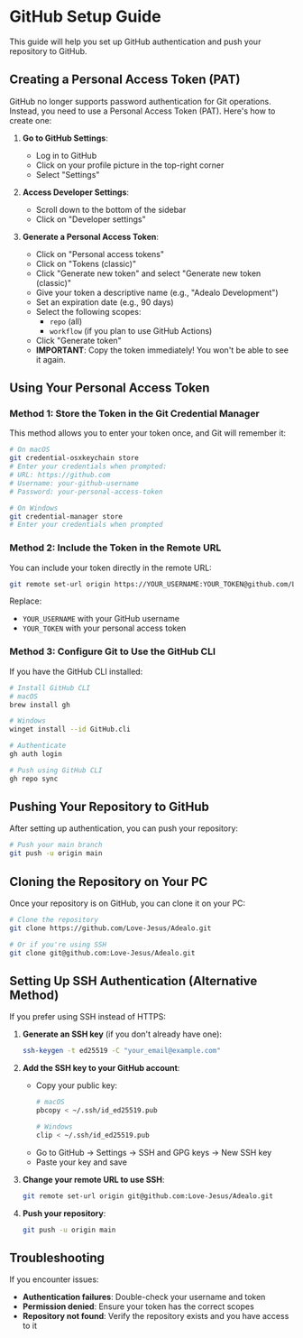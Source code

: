# GitHub Setup Guide

This guide will help you set up GitHub authentication and push your repository to GitHub.

## Creating a Personal Access Token (PAT)

GitHub no longer supports password authentication for Git operations. Instead, you need to use a Personal Access Token (PAT). Here's how to create one:

1. **Go to GitHub Settings**:
   - Log in to GitHub
   - Click on your profile picture in the top-right corner
   - Select "Settings"

2. **Access Developer Settings**:
   - Scroll down to the bottom of the sidebar
   - Click on "Developer settings"

3. **Generate a Personal Access Token**:
   - Click on "Personal access tokens"
   - Click on "Tokens (classic)"
   - Click "Generate new token" and select "Generate new token (classic)"
   - Give your token a descriptive name (e.g., "Adealo Development")
   - Set an expiration date (e.g., 90 days)
   - Select the following scopes:
     - `repo` (all)
     - `workflow` (if you plan to use GitHub Actions)
   - Click "Generate token"
   - **IMPORTANT**: Copy the token immediately! You won't be able to see it again.

## Using Your Personal Access Token

### Method 1: Store the Token in the Git Credential Manager

This method allows you to enter your token once, and Git will remember it:

```bash
# On macOS
git credential-osxkeychain store
# Enter your credentials when prompted:
# URL: https://github.com
# Username: your-github-username
# Password: your-personal-access-token

# On Windows
git credential-manager store
# Enter your credentials when prompted
```

### Method 2: Include the Token in the Remote URL

You can include your token directly in the remote URL:

```bash
git remote set-url origin https://YOUR_USERNAME:YOUR_TOKEN@github.com/Love-Jesus/Adealo.git
```

Replace:
- `YOUR_USERNAME` with your GitHub username
- `YOUR_TOKEN` with your personal access token

### Method 3: Configure Git to Use the GitHub CLI

If you have the GitHub CLI installed:

```bash
# Install GitHub CLI
# macOS
brew install gh

# Windows
winget install --id GitHub.cli

# Authenticate
gh auth login

# Push using GitHub CLI
gh repo sync
```

## Pushing Your Repository to GitHub

After setting up authentication, you can push your repository:

```bash
# Push your main branch
git push -u origin main
```

## Cloning the Repository on Your PC

Once your repository is on GitHub, you can clone it on your PC:

```bash
# Clone the repository
git clone https://github.com/Love-Jesus/Adealo.git

# Or if you're using SSH
git clone git@github.com:Love-Jesus/Adealo.git
```

## Setting Up SSH Authentication (Alternative Method)

If you prefer using SSH instead of HTTPS:

1. **Generate an SSH key** (if you don't already have one):
   ```bash
   ssh-keygen -t ed25519 -C "your_email@example.com"
   ```

2. **Add the SSH key to your GitHub account**:
   - Copy your public key:
     ```bash
     # macOS
     pbcopy < ~/.ssh/id_ed25519.pub
     
     # Windows
     clip < ~/.ssh/id_ed25519.pub
     ```
   - Go to GitHub → Settings → SSH and GPG keys → New SSH key
   - Paste your key and save

3. **Change your remote URL to use SSH**:
   ```bash
   git remote set-url origin git@github.com:Love-Jesus/Adealo.git
   ```

4. **Push your repository**:
   ```bash
   git push -u origin main
   ```

## Troubleshooting

If you encounter issues:

- **Authentication failures**: Double-check your username and token
- **Permission denied**: Ensure your token has the correct scopes
- **Repository not found**: Verify the repository exists and you have access to it
